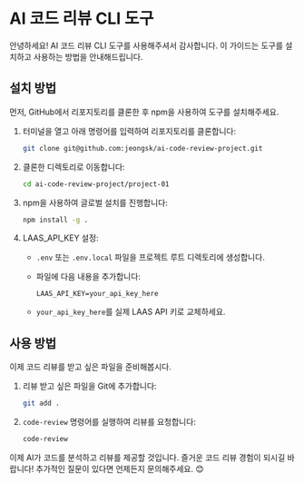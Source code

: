 # AI 코드 리뷰 CLI 도구

안녕하세요! AI 코드 리뷰 CLI 도구를 사용해주셔서 감사합니다. 이 가이드는 도구를 설치하고 사용하는 방법을 안내해드립니다.

## 설치 방법

먼저, GitHub에서 리포지토리를 클론한 후 npm을 사용하여 도구를 설치해주세요.

1. 터미널을 열고 아래 명령어를 입력하여 리포지토리를 클론합니다:

    ```sh
    git clone git@github.com:jeongsk/ai-code-review-project.git
    ```

2. 클론한 디렉토리로 이동합니다:

    ```sh
    cd ai-code-review-project/project-01
    ```

3. npm을 사용하여 글로벌 설치를 진행합니다:

    ```sh
    npm install -g .
    ```

4. LAAS_API_KEY 설정:
   - `.env` 또는 `.env.local` 파일을 프로젝트 루트 디렉토리에 생성합니다.
   - 파일에 다음 내용을 추가합니다:

     ```
     LAAS_API_KEY=your_api_key_here
     ```

   - `your_api_key_here`를 실제 LAAS API 키로 교체하세요.

## 사용 방법

이제 코드 리뷰를 받고 싶은 파일을 준비해봅시다.

1. 리뷰 받고 싶은 파일을 Git에 추가합니다:

    ```sh
    git add .
    ```

2. `code-review` 명령어를 실행하여 리뷰를 요청합니다:

    ```sh
    code-review
    ```

이제 AI가 코드를 분석하고 리뷰를 제공할 것입니다. 즐거운 코드 리뷰 경험이 되시길 바랍니다! 추가적인 질문이 있다면 언제든지 문의해주세요. 😊
